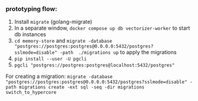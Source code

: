 ### prototyping flow:

1. Install `migrate` (golang-migrate)
2. In a separate window, `docker compose up db vectorizer-worker` to start db instances
3. `cd memory-store` and `migrate -database "postgres://postgres:postgres@0.0.0.0:5432/postgres?sslmode=disable" -path  ./migrations up` to apply the migrations
4. `pip install --user -U pgcli`
5. `pgcli "postgres://postgres:postgres@localhost:5432/postgres"`

For creating a migration:
`migrate -database "postgres://postgres:postgres@0.0.0.0:5432/postgres?sslmode=disable" -path migrations create -ext sql -seq -dir migrations switch_to_hypercore`
